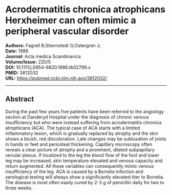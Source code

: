 # Acrodermatitis chronica atrophicans Herxheimer can often mimic a peripheral vascular disorder

**Authors:** Fagrell B;Stiernstedt G;Ostergren J;  
**Date:** 1986  
**Journal:** Acta medica Scandinavica  
**Volume/Issue:** 220/5  
**DOI:** 10.1111/j.0954-6820.1986.tb02799.x  
**PMID:** 3812032  
**URL:** https://pubmed.ncbi.nlm.nih.gov/3812032/

---

## Abstract

During the past few years five patients have been referred to the angiology section at Danderyd Hospital under the diagnosis of chronic venous insufficiency but who were instead suffering from acrodermatitis chronica atrophicans (ACA). The typical case of ACA starts with a limited inflammatory lesion, which is gradually replaced by atrophy and the skin shows a bluish, red discoloration. Late changes may be subluxation of joints in hands or feet and periosteal thickening. Capillary microscopy often reveals a clear picture of atrophy and a prominent, dilated subpapillary venular plexus. If localized to the leg the blood flow of the foot and lower leg may be increased, skin temperature elevated and venous capacity and return augmented. All these variables can consequently mimic venous insufficiency of the leg. ACA is caused by a Borrelia infection and serological testing will always show a significantly elevated titer to Borrelia. The disease is most often easily cured by 2-3 g of penicillin daily for two to three weeks.

